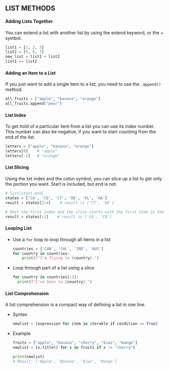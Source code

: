 ## LIST METHODS
  #### Adding Lists Together
  You can extend a list with another list by using the extend keyword, or the + symbol.
  ```python
  list1 = [1, 2, 3]
  list2 = [9, 8, 7]
  new_list = list1 + list2
  list1 += list2
  ```

  #### Adding an Item to a List
  If you just want to add a single item to a list, you need to use the `.append()` method.
  ```python
  all_fruits = ["apple", "banana", "orange"]
  all_fruits.append("pear")
  ```

  #### List Index
  To get hold of a particular item from a list you can use its index number. This number can also be negative, if you want to start counting from the end of the
list.
  ```python
  letters = ["apple", "banana", "orange"]
  letters[0]    # "apple"
  letters[-1]   # "orange"
  ```

  #### List Slicing
  Using the list index and the colon symbol, you can slice up a list to get only the portion you want. Start is included, but end is not.
  ```python
  # list[start:end]
  states = ['CA', 'CO', 'CT', 'DE', 'FL', 'GA']
  result = states[2:4]    # result is ['CT', 'DE']
  
  # Omit the first index and the slice starts with the first item in the list
  result = states[:2]    # result is ['CA', 'CO']
  ```

  #### Looping List
  - Use a `for` loop to loop through all items in a list
    ```python
    countries = ['CAN', 'CHL', 'IND', 'AUS']
    for country in countries:
        print(f"I'm flying to {country}.")
    ```
  
  - Loop through part of a list using a slice
    ```python
    for country in countries[:2]:
      print(f"I've been to {country}.")
    ```

  #### List Comprehension
  A list comprehension is a compact way of defining a list in one line.
  - Syntax
    ```python
    newlist = [expression for item in iterable if condition == True]
    ```
  - Example
    ```python
    fruits = ["apple", "banana", "cherry", "kiwi", "mango"]
    newlist = [x.title() for x in fruits if x != "cherry"]

    print(newlist)
    # Result: ['Apple', 'Banana', 'Kiwi', 'Mango']    
    ```
